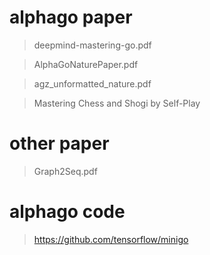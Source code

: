


# alphago paper

> deepmind-mastering-go.pdf

> AlphaGoNaturePaper.pdf

> agz_unformatted_nature.pdf

> Mastering Chess and Shogi by Self-Play

# other paper

> Graph2Seq.pdf

# alphago code

> https://github.com/tensorflow/minigo





